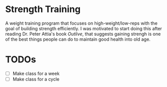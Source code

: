 # Strength Training
A weight training program that focuses on high-weight/low-reps with the goal of building strength efficiently. I was motivated to start doing this after reading Dr. Peter Attia's book _Outlive_, that suggests gaining strengh is one of the best things people can do to maintain good health into old age.


# TODOs
- [ ] Make class for a week
- [ ] Make class for a cycle

